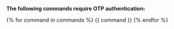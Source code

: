**The following commands require OTP authentication:**

{% for command in commands %}
{{ command }}
{% endfor %}